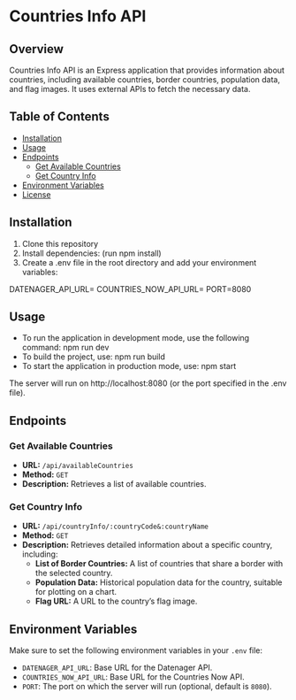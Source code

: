 # Countries Info API

## Overview

Countries Info API is an Express application that provides information about countries, including available countries, border countries, population data, and flag images. It uses external APIs to fetch the necessary data.

## Table of Contents

- [Installation](#installation)
- [Usage](#usage)
- [Endpoints](#endpoints)
  - [Get Available Countries](#get-available-countries)
  - [Get Country Info](#get-country-info)
- [Environment Variables](#environment-variables)
- [License](#license)

## Installation

1. Clone this repository
2. Install dependencies: (run npm install)
3. Create a .env file in the root directory and add your environment variables:

DATENAGER_API_URL=<your-datenager-api-url>
COUNTRIES_NOW_API_URL=<your-countries-now-api-url>
PORT=8080

## Usage

- To run the application in development mode, use the following command: npm run dev
- To build the project, use: npm run build
- To start the application in production mode, use: npm start

The server will run on http://localhost:8080 (or the port specified in the .env file).

## Endpoints

### Get Available Countries

- **URL:** `/api/availableCountries`
- **Method:** `GET`
- **Description:** Retrieves a list of available countries.

### Get Country Info

- **URL:** `/api/countryInfo/:countryCode&:countryName`
- **Method:** `GET`
- **Description:** Retrieves detailed information about a specific country, including:
  - **List of Border Countries:** A list of countries that share a border with the selected country.
  - **Population Data:** Historical population data for the country, suitable for plotting on a chart.
  - **Flag URL:** A URL to the country’s flag image.

## Environment Variables

Make sure to set the following environment variables in your `.env` file:

- `DATENAGER_API_URL`: Base URL for the Datenager API.
- `COUNTRIES_NOW_API_URL`: Base URL for the Countries Now API.
- `PORT`: The port on which the server will run (optional, default is `8080`).